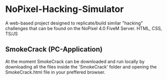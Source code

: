 # NoPixel-Hacking-Simulator
 A web-based project designed to replicate/build similar "hacking" challenges that can be found on the NoPixel 4.0 FiveM Server. HTML, CSS, TS/JS

## SmokeCrack (PC-Application)
At the moment SmokeCrack can be downloaded and run locally by downloading all the files inside the 'SmokeCrack' folder and opening the SmokeCrack.html file in your preffered browser.
